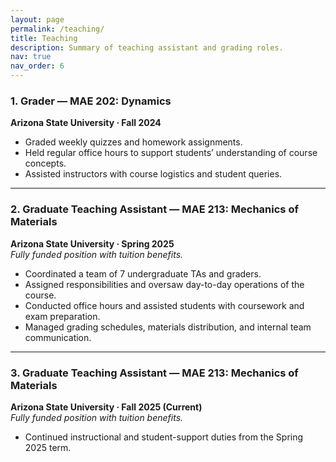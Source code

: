 ```yaml
---
layout: page
permalink: /teaching/
title: Teaching
description: Summary of teaching assistant and grading roles.
nav: true
nav_order: 6
---
```


### 1. Grader — MAE 202: Dynamics  
**Arizona State University · Fall 2024**

- Graded weekly quizzes and homework assignments.
- Held regular office hours to support students’ understanding of course concepts.
- Assisted instructors with course logistics and student queries.

---

### 2. Graduate Teaching Assistant — MAE 213: Mechanics of Materials  
**Arizona State University · Spring 2025**  
_Fully funded position with tuition benefits._

- Coordinated a team of 7 undergraduate TAs and graders.
- Assigned responsibilities and oversaw day-to-day operations of the course.
- Conducted office hours and assisted students with coursework and exam preparation.
- Managed grading schedules, materials distribution, and internal team communication.

---

### 3. Graduate Teaching Assistant — MAE 213: Mechanics of Materials  
**Arizona State University · Fall 2025 (Current)**  
_Fully funded position with tuition benefits._

- Continued instructional and student-support duties from the Spring 2025 term.


